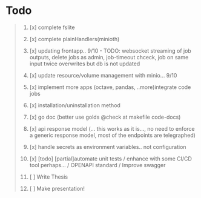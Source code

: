 # Todo
>
> 1. [x] complete fslite
>
> 2. [x] complete plainHandlers(minioth)
>
> 3. [x] updating frontapp.. 9/10 - TODO: websocket streaming of job outputs, delete jobs as admin, job-timeout chceck, job on same input twice overwrites but db is not updated
>
> 4. [x] update resource/volume management with minio... 9/10
>
> 5. [x] implement more apps (octave, pandas, ..more)integrate code jobs
>
> 6. [x] installation/uninstallation method
>
> 7. [x] go doc  (better use golds @check at makefile code-docs)
>
> 8. [x] api response model (... this works as it is..., no need to enforce a generic response model, most of the endpoints are telegraphed)
>
> 9. [x] handle secrets as environment variables.. not configuration
>
> 10. [x] [todo] [partial]automate unit tests / enhance with some CI/CD tool perhaps... / OPENAPI standard / Improve swagger
>
> 11. [ ] Write Thesis
>
> 12. [ ] Make presentation!
